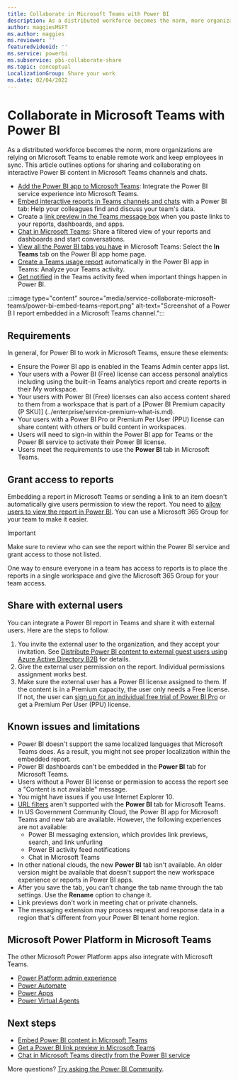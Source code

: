 ```yaml
---
title: Collaborate in Microsoft Teams with Power BI
description: As a distributed workforce becomes the norm, more organizations are relying on Microsoft Teams to enable remote work and keep employees in sync. 
author: maggiesMSFT
ms.author: maggies
ms.reviewer: ''
featuredvideoid: ''
ms.service: powerbi
ms.subservice: pbi-collaborate-share
ms.topic: conceptual
LocalizationGroup: Share your work
ms.date: 02/04/2022
---
```


# Collaborate in Microsoft Teams with Power BI

As a distributed workforce becomes the norm, more organizations are relying on Microsoft Teams to enable remote work and keep employees in sync. This article outlines options for sharing and collaborating on interactive Power BI content in Microsoft Teams channels and chats.

- [Add the Power BI app to Microsoft Teams](service-microsoft-teams-app.md): Integrate the Power BI service experience into Microsoft Teams.
- [Embed interactive reports in Teams channels and chats](service-embed-report-microsoft-teams.md) with a Power BI tab: Help your colleagues find and discuss your team's data. 
- Create a [link preview in the Teams message box](service-teams-link-preview.md) when you paste links to your reports, dashboards, and apps.
- [Chat in Microsoft Teams](service-share-report-teams.md): Share a filtered view of your reports and dashboards and start conversations.
- [View all the Power BI tabs you have](service-teams-pivot.md) in Microsoft Teams: Select the **In Teams** tab on the Power BI app home page.
- [Create a Teams usage report](service-teams-analytics.md) automatically in the Power BI app in Teams: Analyze your Teams activity.
- [Get notified](service-teams-notifications.md) in the Teams activity feed when important things happen in Power BI.
 
:::image type="content" source="media/service-collaborate-microsoft-teams/power-bi-embed-teams-report.png" alt-text="Screenshot of a Power B I report embedded in a Microsoft Teams channel.":::

## Requirements

In general, for Power BI to work in Microsoft Teams, ensure these elements:

- Ensure the Power BI app is enabled in the Teams Admin center apps list. 
- Your users with a Power BI (Free) license can access personal analytics including using the built-in Teams analytics report and create reports in their My workspace.
- Your users with Power BI (Free) licenses can also access content shared to them from a workspace that is part of a [Power BI Premium capacity (P SKU)] (../enterprise/service-premium-what-is.md).
- Your users with a Power BI Pro or Premium Per User (PPU) license can share content with others or build content in workspaces.
- Users will need to sign-in within the Power BI app for Teams or the Power BI service to activate their Power BI license.
- Users meet the requirements to use the **Power BI** tab in Microsoft Teams.

## Grant access to reports

Embedding a report in Microsoft Teams or sending a link to an item doesn't automatically give users permission to view the report. You need to [allow users to view the report in Power BI](service-share-dashboards.md). You can use a Microsoft 365 Group for your team to make it easier.

> [!IMPORTANT]
> Make sure to review who can see the report within the Power BI service and grant access to those not listed.

One way to ensure everyone in a team has access to reports is to place the reports in a single workspace and give the Microsoft 365 Group for your team access.

## Share with external users

You can integrate a Power BI report in Teams and share it with external users. Here are the steps to follow.

1.	You invite the external user to the organization, and they accept your invitation. See [Distribute Power BI content to external guest users using Azure Active Directory B2B](../guidance/whitepaper-azure-b2b-power-bi.md) for details.
2.	Give the external user permission on the report. Individual permissions assignment works best.
3.	Make sure the external user has a Power BI license assigned to them. If the content is in a Premium capacity, the user only needs a Free license. If not, the user can [sign up for an individual free trial of Power BI Pro](../fundamentals/service-self-service-signup-for-power-bi.md#use-self-service-sign-up-to-get-an-individual-power-bi-license) or get a Premium Per User (PPU) license.

## Known issues and limitations

- Power BI doesn't support the same localized languages that Microsoft Teams does. As a result, you might not see proper localization within the embedded report.
- Power BI dashboards can't be embedded in the **Power BI** tab for Microsoft Teams.
- Users without a Power BI license or permission to access the report see a "Content is not available" message.
- You might have issues if you use Internet Explorer 10. <!--You can look at the [browsers support for Power BI](../fundamentals/power-bi-browsers.md) and for [Microsoft 365](https://products.office.com/office-system-requirements#Browsers-section). -->
- [URL filters](service-url-filters.md) aren't supported with the **Power BI** tab for Microsoft Teams.
- In US Government Community Cloud, the Power BI app for Microsoft Teams and new tab are available. However, the following experiences are not available:
    - Power BI messaging extension, which provides link previews, search, and link unfurling
    - Power BI activity feed notifications
    - Chat in Microsoft Teams
- In other national clouds, the new **Power BI** tab isn't available. An older version might be available that doesn't support the new workspace experience or reports in Power BI apps.
- After you save the tab, you can't change the tab name through the tab settings. Use the **Rename** option to change it.
- Link previews don't work in meeting chat or private channels.
- The messaging extension may process request and response data in a region that's different from your Power BI tenant home region.

## Microsoft Power Platform in Microsoft Teams

The other Microsoft Power Platform apps also integrate with Microsoft Teams.

- [Power Platform admin experience](/power-platform/admin/about-teams-environment)
- [Power Automate](/power-automate/teams/overview)
- [Power Apps](/powerapps/teams/overview)
- [Power Virtual Agents](/power-virtual-agents/)

## Next steps

- [Embed Power BI content in Microsoft Teams](service-embed-report-microsoft-teams.md)
- [Get a Power BI link preview in Microsoft Teams](service-teams-link-preview.md)
- [Chat in Microsoft Teams directly from the Power BI service](service-share-report-teams.md)

More questions? [Try asking the Power BI Community](https://community.powerbi.com/).
